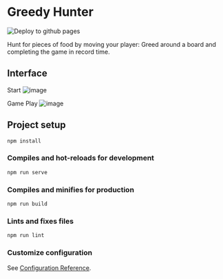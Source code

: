 # Greedy Hunter

![Deploy to github pages](https://github.com/ucejtech/greedy-hunter/workflows/Deploy%20to%20github%20pages/badge.svg?branch=master)

Hunt for pieces of food by moving your player: Greed around a board and completing the game in record time.

## Interface
Start
![image](https://raw.githubusercontent.com/ucejtech/greedy-hunter/master/resources/start.png)

Game Play
![image](https://raw.githubusercontent.com/ucejtech/greedy-hunter/master/resources/play.png)

## Project setup
```
npm install
```

### Compiles and hot-reloads for development
```
npm run serve
```

### Compiles and minifies for production
```
npm run build
```

### Lints and fixes files
```
npm run lint
```

### Customize configuration
See [Configuration Reference](https://cli.vuejs.org/config/).
